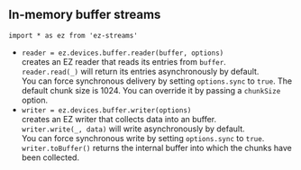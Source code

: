 ## In-memory buffer streams

`import * as ez from 'ez-streams'`

* `reader = ez.devices.buffer.reader(buffer, options)`  
  creates an EZ reader that reads its entries from `buffer`.  
  `reader.read(_)` will return its entries asynchronously by default.  
  You can force synchronous delivery by setting `options.sync` to `true`.
  The default chunk size is 1024. You can override it by passing 
  a `chunkSize` option.
* `writer = ez.devices.buffer.writer(options)`  
  creates an EZ writer that collects data into an buffer.  
  `writer.write(_, data)` will write asynchronously by default.  
  You can force synchronous write by setting `options.sync` to `true`.
  `writer.toBuffer()` returns the internal buffer into which the 
  chunks have been collected.
